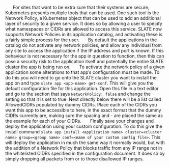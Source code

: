 &nbsp;&nbsp;&nbsp;&nbsp;&nbsp;&nbsp;For sites that want to be extra sure that their systems are secure, Kubernetes presents multiple tools that can be used. One such tool is the Network Policy, a Kubernetes object that can be used to add an additional layer of security to a given service. It does so by allowing a user to specify what namespaces or CIDRs are allowed to access this service. SLATE now supports Network Policies in its application catalog, and activating these is a fairly simple process for the user.
&nbsp;&nbsp;&nbsp;&nbsp;&nbsp;&nbsp;By default the applications in the catalog do not activate any network policies, and allow any individual from any site to access the application if the IP address and port is known. If this behaviour is not necessary for the app in question to function, then this can pose a security risk to the application itself and potentially the entire SLATE cluster the app is being run on.
&nbsp;&nbsp;&nbsp;&nbsp;&nbsp;&nbsp;To activate the network policy of a given application some alterations to that app’s configuration must be made. To do this you will need to go onto the SLATE cluster you want to install the app on and type `slate app <app-name> get-conf`. This will give you the default configuration file for this application. Open this file in a text editor and go to the section that says `NetworkPolicy: false` and change the setting so that it is set to true. Next directly below there will be a list called AllowedCIDRs populated by dummy CIDRs. Place each of the CIDRs you want this app to be accessible to here, in the exact format that the dummy CIDRs currently are, making sure the spacing and - are placed the same as the example for each of your CIDRs.
&nbsp;&nbsp;&nbsp;&nbsp;&nbsp;&nbsp;Finally save your changes and deploy the application using your custom configuration. To do this give the install command `slate app install <application name> cluster=<cluster name> group=<group name> conf=<name of your custom config file>`. This will deploy the application in much the same way it normally would, but with the addition of a Network Policy that blocks traffic from any IP range not in the whitelisted CIDRs specified in the configuration document. It does so by simply dropping all packets from or to those disallowed IP ranges.
